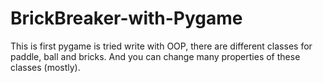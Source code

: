# BrickBreaker-with-Pygame
This is first pygame is tried write with OOP, there are different classes for paddle, ball and bricks. And you can change many properties of these classes (mostly).

